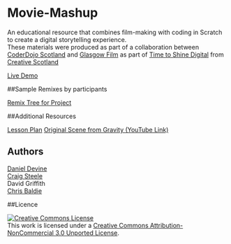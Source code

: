 Movie-Mashup
=============

An educational resource that combines film-making with coding in Scratch to create a digital storytelling experience. <br/>
These materials were produced as part of a collaboration between [CoderDojo Scotland](http://coderdojoscotland.com) and [Glasgow Film](http://www.glasgowfilm.org/) as part of [Time to Shine Digital](http://www.creativescotland.com/funding/funding-programmes/targeted-funding/tts-digital) from [Creative Scotland](http://www.creativescotland.com/) 

[Live Demo](https://scratch.mit.edu/projects/64190878/)

##Sample Remixes by participants

[Remix Tree for Project](https://scratch.mit.edu/projects/64190878/remixtree/)

##Additional Resources

[Lesson Plan](https://docs.google.com/document/d/1wi-aC3bupNmiBvSrjeMCc7rjvvpf-6qPs-phVP2w2vQ/edit?usp=sharing)
[Original Scene from Gravity (YouTube Link)](https://www.youtube.com/watch?v=wjXhHEXqMKE)



## Authors 
[Daniel Devine](https://github.com/Djdevine) <br/>
[Craig Steele](https://github.com/Craig88) <br/>
David Griffith <br/>
[Chris Baldie](http://papertank.co.uk/)

##Licence

<a rel="license" href="http://creativecommons.org/licenses/by-nc/3.0/deed.en_US"><img alt="Creative Commons License" style="border-width:0" src="http://i.creativecommons.org/l/by-nc/3.0/88x31.png" /></a><br />This work is licensed under a <a rel="license" href="http://creativecommons.org/licenses/by-nc/3.0/deed.en_US">Creative Commons Attribution-NonCommercial 3.0 Unported License</a>.